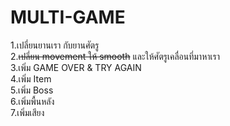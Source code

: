 # MULTI-GAME
1.เปลี่ยนยานเรา กับยานศัตรู<br>
2.<S>เปลี่ยน movement ให้ smooth</S> และให้ศัตรูเคลื่อนที่มาหาเรา<br>
3.เพิ่ม GAME OVER & TRY AGAIN<br>
4.เพิ่ม Item<br>
5.เพิ่ม Boss<br>
6.เพิ่มพื้นหลัง<br>
7.เพิ่มเสียง
